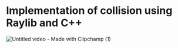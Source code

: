 # Implementation of collision using Raylib and C++

![Untitled video - Made with Clipchamp (1)](https://github.com/KostiantynBoiar/raylib-collision/assets/97537403/f3af64b9-5a5d-47dc-9306-1e0b428a47b6)

